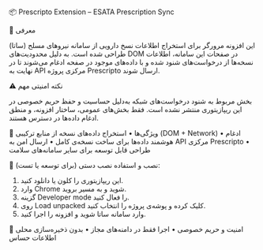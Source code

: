 📦 Prescripto Extension – ESATA Prescription Sync

🧠 معرفی

این افزونه مرورگر برای استخراج اطلاعات نسخ دارویی از سامانه نیروهای مسلح (ساتا) طراحی شده است. به دلیل محدودیت‌های DOM در صفحات این سامانه، اطلاعات نسخه‌ها از درخواست‌های  شنود شده و با داده‌های موجود در صفحه ادغام می‌شوند تا در نهایت به API مرکزی پروژه Prescripto ارسال شوند.

⚠️ نکته امنیتی مهم

بخش مربوط به شنود درخواست‌های شبکه به‌دلیل حساسیت و حفظ حریم خصوصی در این ریپازیتوری منتشر نشده است. فقط بخش‌های عمومی، ساختار افزونه، و منطق ادغام داده‌ها در دسترس هستند.

🚀 ویژگی‌ها
• 	استخراج داده‌های نسخه از منابع ترکیبی (DOM + Network)
• 	ادغام هوشمند داده‌ها برای ساخت نسخه‌ی کامل
• 	ارسال امن به API مرکزی Prescripto
• 	طراحی قابل توسعه برای سایر سامانه‌های سلامت

🔧 نصب و استفاده
نصب دستی (برای توسعه یا تست):
1. 	این ریپازیتوری را کلون یا دانلود کنید.
2. 	وارد Chrome شوید و به مسیر  بروید.
3. 	گزینه Developer mode را فعال کنید.
4. 	روی Load unpacked کلیک کرده و پوشه‌ی پروژه را انتخاب کنید.
5. 	وارد سامانه ساتا شوید و افزونه را اجرا کنید.

🔐 امنیت و حریم خصوصی
• 	اجرا فقط در دامنه‌های مجاز
• 	بدون ذخیره‌سازی محلی اطلاعات حساس
